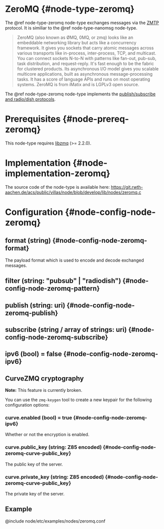 # ZeroMQ {#node-type-zeromq}

The @ref node-type-zeromq node-type exchanges messages via the [ZMTP](https://rfc.zeromq.org/spec:23/ZMTP/) protocol.
It is similiar to the @ref node-type-nanomsg node-type.

> ZeroMQ (also known as ØMQ, 0MQ, or zmq) looks like an embeddable networking library but acts like a concurrency framework. It gives you sockets that carry atomic messages across various transports like in-process, inter-process, TCP, and multicast. You can connect sockets N-to-N with patterns like fan-out, pub-sub, task distribution, and request-reply. It's fast enough to be the fabric for clustered products. Its asynchronous I/O model gives you scalable multicore applications, built as asynchronous message-processing tasks. It has a score of language APIs and runs on most operating systems. ZeroMQ is from iMatix and is LGPLv3 open source.

The @ref node-type-zeromq node-type implements the [publish/subscribe and radio/dish protocols](http://api.zeromq.org/4-2:zmq-socket).

# Prerequisites {#node-prereq-zeromq}

This node-type requires [libzmq](http://zeromq.org) (>= 2.2.0).

# Implementation {#node-implementation-zeromq}

The source code of the node-type is available here:
https://git.rwth-aachen.de/acs/public/villas/node/blob/develop/lib/nodes/zeromq.c

# Configuration {#node-config-node-zeromq}

## format (string) {#node-config-node-zeromq-format}

The payload format which is used to encode and decode exchanged messages.

## filter (string: "pubsub" | "radiodish") {#node-config-node-zeromq-pattern}

## publish (string: uri) {#node-config-node-zeromq-publish}

## subscribe (string / array of strings: uri) {#node-config-node-zeromq-subscribe}

## ipv6 (bool) = false {#node-config-node-zeromq-ipv6}

## CurveZMQ cryptography

**Note:** This feature is currently broken.

You can use the `zmq-keygen` tool to create a new keypair for the following configuration options:

### curve.enabled (bool) = true {#node-config-node-zeromq-ipv6}

Whether or not the encryption is enabled.

### curve.public_key (string: Z85 encoded) {#node-config-node-zeromq-curve-public_key}

The public key of the server.

### curve.private_key (string: Z85 encoded) {#node-config-node-zeromq-curve-public_key}

The private key of the server.

## Example

@include node/etc/examples/nodes/zeromq.conf
